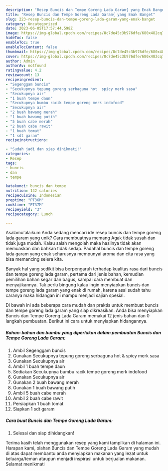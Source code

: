 ```yaml
---
description: "Resep Buncis dan Tempe Goreng Lada Garam{ yang Enak Banget"
title: "Resep Buncis dan Tempe Goreng Lada Garam{ yang Enak Banget"
slug: 223-resep-buncis-dan-tempe-goreng-lada-garam-yang-enak-banget
category: Uncategorized
date: 2023-06-05T17:57:44.598Z
image: https://img-global.cpcdn.com/recipes/8c7de45c3b976dfe/680x482cq70/buncis-dan-tempe-goreng-lada-garam-foto-resep-utama.jpg
hideToc: false
enableToc: true
enableTocContent: false
thumbnail: https://img-global.cpcdn.com/recipes/8c7de45c3b976dfe/680x482cq70/buncis-dan-tempe-goreng-lada-garam-foto-resep-utama.jpg
cover: https://img-global.cpcdn.com/recipes/8c7de45c3b976dfe/680x482cq70/buncis-dan-tempe-goreng-lada-garam-foto-resep-utama.jpg
author: Admin
authorAv: notfound
ratingvalue: 4.2
reviewcount: 13
recipeingredient:
- "Segenggam buncis"
- "Secukupnya tepung goreng serbaguna hot  spicy merk sasa"
- "Secukupnya air"
- "1 buah tempe daun"
- "Secukupnya bumbu racik tempe goreng merk indofood"
- "Secukupnya air"
- "2 buah bawang merah"
- "1 buah bawang putih"
- "5 buah cabe merah"
- "2 buah cabe rawit"
- "1 buah tomat"
- "1 sdt garam"
recipeinstructions:

- "Sudah jadi dan siap dinikmati!"
categories:
- Resep
tags:
- buncis
- dan
- tempe

katakunci: buncis dan tempe 
nutrition: 142 calories
recipecuisine: Indonesian
preptime: "PT36M"
cooktime: "PT37M"
recipeyield: "3"
recipecategory: Lunch

---
```



Asalamu'alaikum Anda sedang mencari ide resep buncis dan tempe goreng lada garam yang unik? Cara membuatnya memang Agak tidak susah dan tidak juga mudah. Kalau salah mengolah maka hasilnya tidak akan memuaskan dan bahkan tidak sedap. Padahal buncis dan tempe goreng lada garam yang enak seharusnya mempunyai aroma dan cita rasa yang bisa memancing selera kita.


Banyak hal yang sedikit bisa berpengaruh terhadap kualitas rasa dari buncis dan tempe goreng lada garam, pertama dari jenis bahan, kemudian pemilihan bahan segar dan bagus, sampai cara membuat dan menyajikannya. Tak perlu bingung kalau ingin menyiapkan buncis dan tempe goreng lada garam yang enak di rumah, karena asal sudah tahu caranya maka hidangan ini mampu menjadi sajian spesial.




Di bawah ini ada beberapa cara mudah dan praktis untuk membuat buncis dan tempe goreng lada garam yang siap dikreasikan. Anda bisa menyiapkan Buncis dan Tempe Goreng Lada Garam memakai 12 jenis bahan dan 0 langkah pembuatan. Berikut ini cara untuk menyiapkan hidangannya.

<!--inarticleads1-->

##### Bahan-bahan dan bumbu yang diperlukan dalam pembuatan Buncis dan Tempe Goreng Lada Garam:

1. Ambil Segenggam buncis
1. Gunakan Secukupnya tepung goreng serbaguna hot &amp; spicy merk sasa
1. Gunakan Secukupnya air
1. Ambil 1 buah tempe daun
1. Sediakan Secukupnya bumbu racik tempe goreng merk indofood
1. Gunakan Secukupnya air
1. Gunakan 2 buah bawang merah
1. Gunakan 1 buah bawang putih
1. Ambil 5 buah cabe merah
1. Ambil 2 buah cabe rawit
1. Persiapkan 1 buah tomat
1. Siapkan 1 sdt garam




<!--inarticleads2-->

##### Cara buat Buncis dan Tempe Goreng Lada Garam:


1. Selesai dan siap dihidangkan!



Terima kasih telah menggunakan resep yang kami tampilkan di halaman ini. Harapan kami, olahan Buncis dan Tempe Goreng Lada Garam yang mudah di atas dapat membantu anda menyiapkan makanan yang lezat untuk keluarga/teman ataupun menjadi inspirasi untuk berjualan makanan. Selamat menikmati

